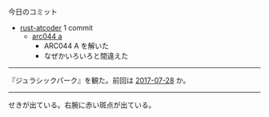 今日のコミット

- [rust-atcoder](https://github.com/bouzuya/rust-atcoder) 1 commit
  - [arc044 a](https://github.com/bouzuya/rust-atcoder/commit/b23c3c82247da81400078a894fb9513394b9d660)
    - ARC044 A を解いた
    - なぜかいろいろと間違えた

---

『ジュラシックパーク』を観た。前回は [2017-07-28][] か。

---

せきが出ている。右腕に赤い斑点が出ている。

[2017-07-28]: https://blog.bouzuya.net/2017/07/28/
